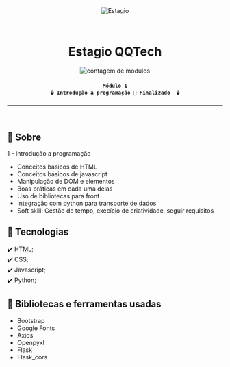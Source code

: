 <div align="center" id="top"> 
  <img src="./.github/app.gif" alt="Estagio" />

  &#xa0;
</div>

<h1 align="center">
	Estagio QQTech
</h1>

<p align="center">
  <img alt="contagem de modulos" src="https://img.shields.io/badge/modulo_1-finalizado-green">
</p>

<!-- Status -->

<h4 align="center"> 
	
	Módulo 1
	🔒 Introdução a programação 🚀 Finalizado  🔒
</h4> 

<hr>

<br>

## :dart: Sobre ##

1 - Introdução a programação
- Conceitos basicos de HTML
- Conceitos básicos de javascript
- Manipulação de DOM e elementos
- Boas práticas em cada uma delas
- Uso de bibliotecas para front
- Integração com python para transporte de dados
- Soft skill: Gestão de tempo, execício de criatividade, seguir requisitos

## :rocket: Tecnologias ##

:heavy_check_mark: HTML;\
:heavy_check_mark: CSS;\
:heavy_check_mark: Javascript;\
:heavy_check_mark: Python;

## :checkered_flag: Bibliotecas e ferramentas usadas ##
- Bootstrap
- Google Fonts
- Axios
- Openpyxl
- Flask
- Flask_cors
